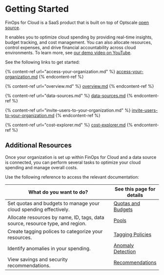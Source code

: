 # Getting Started

FinOps for Cloud is a SaaS product that is built on top of Optscale [open source](../../help-and-support/open-source.md).&#x20;

It enables you to optimize cloud spending by providing real-time insights, budget tracking, and cost management. You can also allocate resources, control expenses, and drive financial accountability across cloud environments. To learn more, see [our demo video on YouTube](https://youtu.be/O49trgK7Oeg?si=TJSyz_LHNkK0O5th).

See the following links to get started:

{% content-ref url="access-your-organization.md" %}
[access-your-organization.md](access-your-organization.md)
{% endcontent-ref %}

{% content-ref url="overview.md" %}
[overview.md](overview.md)
{% endcontent-ref %}

{% content-ref url="data-sources.md" %}
[data-sources.md](data-sources.md)
{% endcontent-ref %}

{% content-ref url="invite-users-to-your-organization.md" %}
[invite-users-to-your-organization.md](invite-users-to-your-organization.md)
{% endcontent-ref %}

{% content-ref url="cost-explorer.md" %}
[cost-explorer.md](cost-explorer.md)
{% endcontent-ref %}

## Additional Resources

Once your organization is set up within FinOps for Cloud and a data source is connected, you can perform several tasks to optimize your cloud spending and manage overall costs.&#x20;

Use the following reference to access the relevant documentation:

<table><thead><tr><th width="396">What do you want to do?</th><th>See this page for details</th></tr></thead><tbody><tr><td>Set quotas and budgets to manage your cloud spending effectively.</td><td><a href="../../policies/quotas-and-budgets/">Quotas and Budgets</a></td></tr><tr><td>Allocate resources by name, ID, tags, data source, resource type, and region.</td><td><a href="../../insights/pools/">Pools</a></td></tr><tr><td>Create tagging polices to categorize your resources.</td><td><a href="../../policies/tagging/">Tagging Policies</a></td></tr><tr><td>Identify anomalies in your spending.</td><td><a href="../../policies/anomaly-detection/">Anomaly Detection</a></td></tr><tr><td>View savings and security recommendations.</td><td><a href="../../insights/recommendations/">Recommendations</a></td></tr></tbody></table>
